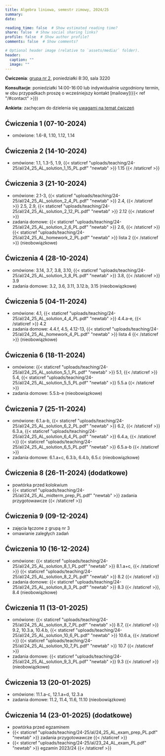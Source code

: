 ```yaml
---
title: Algebra liniowa, semestr zimowy, 2024/25
summary: 
date: 

reading_time: false  # Show estimated reading time?
share: false  # Show social sharing links?
profile: false  # Show author profile?
comments: false  # Show comments?

# Optional header image (relative to `assets/media/` folder).
header:
  caption: ""
  image: ""
---
```


**Ćwiczenia**: [grupa nr 2](https://usosweb.mimuw.edu.pl/kontroler.php?_action=katalog2/przedmioty/pokazZajecia&zaj_cyk_id=539777&gr_nr=2), poniedziałki 8:30, sala 3220

**Konsultacje**: poniedziałki 14:00-16:00 lub indywidualnie uzgodniony termin, w obu przypadkach proszę o wcześniejszy kontakt [mailowy]({{< ref "/#contact" >}})

**Ankieta**: zachęcam do dzielenia się [uwagami na temat ćwiczeń](https://docs.google.com/forms/d/e/1FAIpQLSfSoMb8Fyt6cVvc0bmzPR_cv38ibVP3MYOKfQvMBZvOqDjJ5A/viewform?usp=sf_link)

## Ćwiczenia 1 (07-10-2024)
- omówione: 1.6-8, 1.10, 1.12, 1.14

## Ćwiczenia 2 (14-10-2024)
- omówione: 1.1, 1.3-5, 1.9, {{< staticref "uploads/teaching/24-25/al/24_25_AL_solution_1_15_PL.pdf" "newtab" >}} 1.15 {{< /staticref >}}

## Ćwiczenia 3 (21-10-2024)
- omówione: 2.1-3, {{< staticref "uploads/teaching/24-25/al/24_25_AL_solution_2_4_PL.pdf" "newtab" >}} 2.4, {{< /staticref >}} 2.5, 2.9, {{< staticref "uploads/teaching/24-25/al/24_25_AL_solution_2_12_PL.pdf" "newtab" >}} 2.12 {{< /staticref >}}
- zadania domowe: {{< staticref "uploads/teaching/24-25/al/24_25_AL_solution_2_6_PL.pdf" "newtab" >}} 2.6, {{< /staticref >}} {{< staticref "uploads/teaching/24-25/al/24_25_AL_homework_2_PL.pdf" "newtab" >}} lista 2 {{< /staticref >}} (nieobowiązkowe)

## Ćwiczenia 4 (28-10-2024)
- omówione: 3.14, 3.7, 3.8, 3.10, {{< staticref "uploads/teaching/24-25/al/24_25_AL_solution_3_8_PL.pdf" "newtab" >}} 3.8, {{< /staticref >}} 3.9
- zadania domowe: 3.2, 3.6, 3.11, 3.12.b, 3.15 (nieobowiązkowe) 

## Ćwiczenia 5 (04-11-2024)
- omówione: 4.1, {{< staticref "uploads/teaching/24-25/al/24_25_AL_solution_4_4_PL.pdf" "newtab" >}} 4.4.a-e, {{< /staticref >}} 4.2
- zadania domowe: 4.4.f, 4.5, 4.12-13, {{< staticref "uploads/teaching/24-25/al/24_25_AL_homework_4_PL.pdf" "newtab" >}} lista 4 {{< /staticref >}} (nieobowiązkowe)

## Ćwiczenia 6 (18-11-2024)
- omówione: {{< staticref "uploads/teaching/24-25/al/24_25_AL_solution_5_1_PL.pdf" "newtab" >}} 5.1, {{< /staticref >}} 5.4, {{< staticref "uploads/teaching/24-25/al/24_25_AL_solution_5_5_PL.pdf" "newtab" >}} 5.5.a {{< /staticref >}}
- zadania domowe: 5.5.b-e (nieobowiązkowe)

## Ćwiczenia 7 (25-11-2024)
- omówione: 6.1.a-b, {{< staticref "uploads/teaching/24-25/al/24_25_AL_solution_6_2_PL.pdf" "newtab" >}} 6.2, {{< /staticref >}} 6.3.a, {{< staticref "uploads/teaching/24-25/al/24_25_AL_solution_6_4_PL.pdf" "newtab" >}} 6.4.a, {{< /staticref >}} {{< staticref "uploads/teaching/24-25/al/24_25_AL_solution_6_5_PL.pdf" "newtab" >}} 6.5.a-b {{< /staticref >}}
- zadania domowe: 6.1.a+c, 6.3.b, 6.4.b, 6.5.c (nieobowiązkowe)

## Ćwiczenia 8 (26-11-2024) (dodatkowe)
- powtórka przed kolokwium
- {{< staticref "uploads/teaching/24-25/al/24_25_AL_midterm_prep_PL.pdf" "newtab" >}} zadania przygotowawcze {{< /staticref >}}

## Ćwiczenia 9 (09-12-2024)
- zajęcia łączone z grupą nr 3
- omawianie zaległych zadań

## Ćwiczenia 10 (16-12-2024)
- omówione: {{< staticref "uploads/teaching/24-25/al/24_25_AL_solution_8_1_PL.pdf" "newtab" >}} 8.1.a+c, {{< /staticref >}} {{< staticref "uploads/teaching/24-25/al/24_25_AL_solution_8_2_PL.pdf" "newtab" >}} 8.2 {{< /staticref >}}
- zadania domowe: {{< staticref "uploads/teaching/24-25/al/24_25_AL_solution_8_3_PL.pdf" "newtab" >}} 8.3 {{< /staticref >}}, 8.4 (nieobowiązkowe)

## Ćwiczenia 11 (13-01-2025)
- omówione: {{< staticref "uploads/teaching/24-25/al/24_25_AL_solution_8_7_PL.pdf" "newtab" >}} 8.7, {{< /staticref >}} 9.2, 10.3.a, 10.4.b, {{< staticref "uploads/teaching/24-25/al/24_25_AL_solution_10_6_PL.pdf" "newtab" >}} 10.6.a, {{< /staticref >}} {{< staticref "uploads/teaching/24-25/al/24_25_AL_solution_10_7_PL.pdf" "newtab" >}} 10.7 {{< /staticref >}}
- zadania domowe: {{< staticref "uploads/teaching/24-25/al/24_25_AL_solution_9_3_PL.pdf" "newtab" >}} 9.3 {{< /staticref >}} (nieobowiązkowe)

## Ćwiczenia 13 (20-01-2025)
- omówione: 11.1.a-c, 12.1.a+d, 12.3.a
- zadania domowe: 11.2, 11.4, 11.6, 11.10 (nieobowiązkowe)

## Ćwiczenia 14 (23-01-2025) (dodatkowe)
- powtórka przed egzaminem
- {{< staticref "uploads/teaching/24-25/al/24_25_AL_exam_prep_PL.pdf" "newtab" >}} zadania przygotowawcze {{< /staticref >}}
- {{< staticref "uploads/teaching/24-25/al/23_24_AL_exam_PL.pdf" "newtab" >}} egzamin 2023/24 {{< /staticref >}}



<!-- ## Ćwiczenia 2 (16-10-2023)
- omówione (seria 2): 1-3, {{< staticref "uploads/teaching/23-24/al/23_24_AL_solution_2_4_PL.pdf" "newtab" >}} 4 {{< /staticref >}}, 5, {{< staticref "uploads/teaching/23-24/al/23_24_AL_solution_2_6_PL.pdf" "newtab" >}} 6 {{< /staticref >}}, 9, {{< staticref "uploads/teaching/23-24/al/23_24_AL_solution_2_12_PL.pdf" "newtab" >}} 12 {{< /staticref >}}
- {{< staticref "uploads/teaching/23-24/al/23_24_AL_homework_2_PL.pdf" "newtab" >}} zadania domowe {{< /staticref >}} (nieobowiązkowe)

## Ćwiczenia 3 (23-10-2023)
- omówione (seria 3): 6, 7, {{< staticref "uploads/teaching/23-24/al/23_24_AL_solution_3_8_PL.pdf" "newtab" >}} 8 {{< /staticref >}}, 10, 14

## Ćwiczenia 4 (06-11-2023)
- omówione (seria 4): 1, 2, {{< staticref "uploads/teaching/23-24/al/23_24_AL_solution_4_4_PL.pdf" "newtab" >}} 4 {{< /staticref >}}
- {{< staticref "uploads/teaching/23-24/al/23_24_AL_homework_4_PL.pdf" "newtab" >}} zadania domowe {{< /staticref >}} (nieobowiązkowe)

## Ćwiczenia 5 (13-11-2023)
- omówione (seria 5): 1, 4, {{< staticref "uploads/teaching/23-24/al/23_24_AL_solution_5_5_PL.pdf" "newtab" >}} 5 {{< /staticref >}} (częściowo)

## Ćwiczenia 6 (20-11-2023)
- omówione (seria 6): 1, {{< staticref "uploads/teaching/23-24/al/23_24_AL_solution_6_2_PL.pdf" "newtab" >}} 2 {{< /staticref >}}, {{< staticref "uploads/teaching/23-24/al/23_24_AL_solution_6_4_PL.pdf" "newtab" >}} 4 {{< /staticref >}}

## Ćwiczenia 7 (20-11-2023) (dodatkowe)
- powtórka przed kolokwium
- {{< staticref "uploads/teaching/23-24/al/23_24_AL_midterm_prep_PL.pdf" "newtab" >}} zadania przygotowawcze {{< /staticref >}}
- omówione: {{< staticref "uploads/teaching/23-24/al/23_24_AL_solution_6_5_PL.pdf" "newtab" >}} 6.5 {{< /staticref >}} i 4, 6 z przygotowawczych -->
<!-- - od 14:15 do 16:00 w tej samej sali co ćwiczenia -->

<!-- ## Ćwiczenia 8 (27-11-2023)
- omówione: {{< staticref "uploads/teaching/23-24/al/23_24_AL_solution_midterm_exam_PL.pdf" "newtab" >}} zadania z kolokwium {{< /staticref >}}

## Ćwiczenia 9 (04-12-2023)
- omówione (seria 7): 2-5, 7, 9, 13

## Ćwiczenia 10 (18-12-2023)
- omówione (seria 8): {{< staticref "uploads/teaching/23-24/al/23_24_AL_solution_8_1_PL.pdf" "newtab" >}} 1 {{< /staticref >}}, {{< staticref "uploads/teaching/23-24/al/23_24_AL_solution_8_2_PL.pdf" "newtab" >}} 2 {{< /staticref >}}
- zadania domowe (seria 8): {{< staticref "uploads/teaching/23-24/al/23_24_AL_solution_8_3_PL.pdf" "newtab" >}} 3 {{< /staticref >}}, 4

## Ćwiczenia 11 (08-01-2024)
- omówione (seria 8): 7, (seria 9): 2, {{< staticref "uploads/teaching/23-24/al/23_24_AL_solution_9_3_PL.pdf" "newtab" >}} 3 {{< /staticref >}}

## Ćwiczenia 12 (15-01-2024)
- omówione (seria 10): 3, 4, 5, {{< staticref "uploads/teaching/23-24/al/23_24_AL_solution_10_6_PL.pdf" "newtab" >}} 6 {{< /staticref >}}, {{< staticref "uploads/teaching/23-24/al/23_24_AL_solution_10_7_PL.pdf" "newtab" >}} 7 {{< /staticref >}}

## Ćwiczenia 13 (22-01-2024)
- omówione (seria 11): 1, (seria 12): 1, 3

## Ćwiczenia 14 (29-01-2024) (dodatkowe)
- powtórka przed egzaminem
- {{< staticref "uploads/teaching/23-24/al/23_24_AL_exam_prep_PL.pdf" "newtab" >}} zadania przygotowawcze {{< /staticref >}}
- omówione: 1, 3, 4, 5, {{< staticref "uploads/teaching/23-24/al/23_24_AL_solution_exam_prep_6_PL.pdf" "newtab" >}} 6 {{< /staticref >}} -->
<!-- - od 14:00 w sali 3260 -->